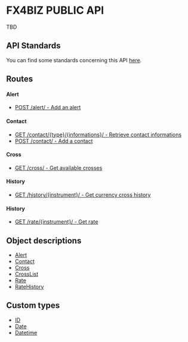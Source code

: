 # FX4BIZ PUBLIC API

TBD

## API Standards

You can find some standards concerning this API [here](./resources/convention.md).

## Routes

#### Alert

* [POST /alert/ - Add an alert](./resources/alert.md#post_alert)

#### Contact

* [GET /contact/{type}/{informations}/ - Retrieve contact informations](./services/contact.md#get_contact)
* [POST /contact/ - Add a contact](./services/contact.md#post_contact)

#### Cross

* [GET /cross/ - Get available crosses](./services/cross.md#get_cross)

#### History

* [GET /history/{instrument}/ - Get currency cross history](./services/history.md#get_history)

#### History

* [GET /rate/{instrument}/ - Get rate](./services/rate.md#get_rate)

## Object descriptions

* [Alert](./resources/resources.md#alert_resource)
* [Contact](./resources/resources.md#contact_resource)
* [Cross](./resources/resources.md#cross_resource)
* [CrossList](./resources/resources.md#crossList_resource)
* [Rate](./resources/resources.md#rate_resource)
* [RateHistory](./resources/resources.md#rateHistory_resource)

## Custom types

* [ID](./resources/types.md#id_type)
* [Date](./resources/types.md#date_type)
* [Datetime](./resources/types.md#datetime_type)